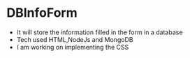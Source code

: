# DBInfoForm
- It will store the information filled in the form in a database
- Tech used HTML,NodeJs and MongoDB
- I am working on implementing the CSS
